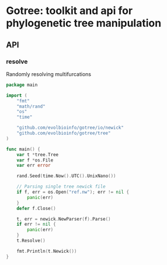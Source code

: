 # Gotree: toolkit and api for phylogenetic tree manipulation

## API

### resolve

Randomly resolving multifurcations
```go
package main

import (
	"fmt"
	"math/rand"
	"os"
	"time"

	"github.com/evolbioinfo/gotree/io/newick"
	"github.com/evolbioinfo/gotree/tree"
)

func main() {
	var t *tree.Tree
	var f *os.File
	var err error

	rand.Seed(time.Now().UTC().UnixNano())

	// Parsing single tree newick file
	if f, err = os.Open("ref.nw"); err != nil {
		panic(err)
	}
	defer f.Close()

	t, err = newick.NewParser(f).Parse()
	if err != nil {
		panic(err)
	}
	t.Resolve()

	fmt.Println(t.Newick())
}
```

